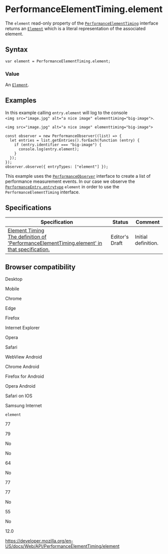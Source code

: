 PerformanceElementTiming.element
================================

The `element` read-only property of the [`PerformanceElementTiming`](../performanceelementtiming) interface returns an [`Element`](../element) which is a literal representation of the associated element.

Syntax
------

    var element = PerformanceElementTiming.element;

### Value

An [`Element`](../element).

Examples
--------

In this example calling `entry.element` will log to the console  
`<img src="image.jpg" alt="a nice image" elementtiming="big-image">`.

    <img src="image.jpg" alt="a nice image" elementtiming="big-image">

    const observer = new PerformanceObserver((list) => {
      let entries = list.getEntries().forEach(function (entry) {
        if (entry.identifier === "big-image") {
          console.log(entry.element);
        }
      });
    });
    observer.observe({ entryTypes: ["element"] });

This example uses the [`PerformanceObserver`](../performanceobserver) interface to create a list of performance measurement events. In our case we observe the [`PerformanceEntry.entrytype`](../performanceentry/entrytype) `element` in order to use the `PerformanceElementTiming` interface.

Specifications
--------------

<table><thead><tr class="header"><th>Specification</th><th>Status</th><th>Comment</th></tr></thead><tbody><tr class="odd"><td><a href="https://wicg.github.io/element-timing/#dom-performanceelementtiming-element">Element Timing<br />
<span class="small">The definition of 'PerformanceElementTiming.element' in that specification.</span></a></td><td><span class="spec-ed">Editor's Draft</span></td><td>Initial definition.</td></tr></tbody></table>

Browser compatibility
---------------------

Desktop

Mobile

Chrome

Edge

Firefox

Internet Explorer

Opera

Safari

WebView Android

Chrome Android

Firefox for Android

Opera Android

Safari on IOS

Samsung Internet

`element`

77

79

No

No

64

No

77

77

No

55

No

12.0

<a href="https://developer.mozilla.org/en-US/docs/Web/API/PerformanceElementTiming/element" class="_attribution-link">https://developer.mozilla.org/en-US/docs/Web/API/PerformanceElementTiming/element</a>
